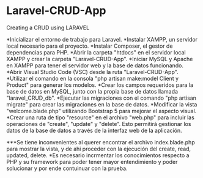 # Laravel-CRUD-App
Creating a CRUD using LARAVEL

*Inicializar el entorno de trabajo para Laravel.
*Instalar XAMPP, un servidor local necesario para el proyecto.
*Instalar Composer, el gestor de dependencias para PHP.
*Abrir la carpeta "htdocs" en el servidor local XAMPP y crear la carpeta "Laravel-CRUD-App".
*Iniciar MySQL y Apache en XAMPP para tener el servidor web y la base de datos funcionando.
*Abrir Visual Studio Code (VSC) desde la ruta "Laravel-CRUD-App".
*Utilizar el comando en la consola "php artisan make:model Client y Product" para generar los modelos.
*Crear los campos requeridos para la base de datos en MySQL, junto con la propia base de datos llamada "laravel_CRUD_db".
*Ejecutar las migraciones con el comando "php artisan migrate" para crear las migraciones en la base de datos.
*Modificar la vista "welcome.blade.php" utilizando Bootstrap 5 para mejorar el aspecto visual.
*Crear una ruta de tipo "resource" en el archivo "web.php" para incluir las operaciones de "create", "update" y "delete". Esto permitirá gestionar los datos de la base de datos a través de la interfaz web de la aplicación.


***Se tiene inconvenientes al querer encontrar el archivo index.blade.php para mostrar la vista, y de ahi proceder con la ejecución del create, read, updated, delete.
*Es necesario incrmentar los conocimientos respecto a PHP y su framework para poder tener mayor entendimiento y poder solucionar y por ende contuinuar con la prueba.